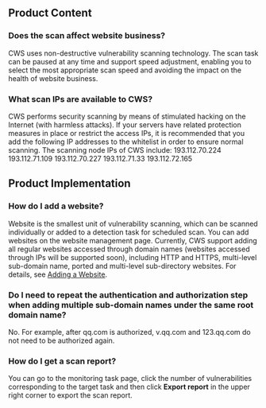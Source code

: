 ## Product Content
### Does the scan affect website business?
CWS uses non-destructive vulnerability scanning technology. The scan task can be paused at any time and support speed adjustment, enabling you to select the most appropriate scan speed and avoiding the impact on the health of website business.

### What scan IPs are available to CWS?
CWS performs security scanning by means of stimulated hacking on the Internet (with harmless attacks). If your servers have related protection measures in place or restrict the access IPs, it is recommended that you add the following IP addresses to the whitelist in order to ensure normal scanning.
The scanning node IPs of CWS include:
193.112.70.224
193.112.71.109
193.112.70.227
193.112.71.33
193.112.72.165
## Product Implementation
### How do I add a website?
Website is the smallest unit of vulnerability scanning, which can be scanned individually or added to a detection task for scheduled scan.
You can add websites on the website management page. Currently, CWS support adding all regular websites accessed through domain names (websites accessed through IPs will be supported soon), including HTTP and HTTPS, multi-level sub-domain name, ported and multi-level sub-directory websites.
For details, see [Adding a Website](https://intl.cloud.tencent.com/document/product/692/16845).

### Do I need to repeat the authentication and authorization step when adding multiple sub-domain names under the same root domain name?
No. For example, after qq.com is authorized, v.qq.com and 123.qq.com do not need to be authorized again.

### How do I get a scan report? 
You can go to the monitoring task page, click the number of vulnerabilities corresponding to the target task and then click **Export report** in the upper right corner to export the scan report. 
